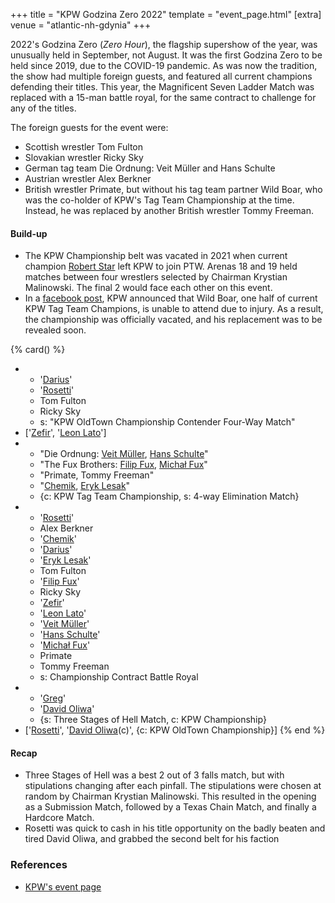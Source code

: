 +++
title = "KPW Godzina Zero 2022"
template = "event_page.html"
[extra]
venue = "atlantic-nh-gdynia"
+++

2022's Godzina Zero (_Zero Hour_), the flagship supershow of the year, was unusually held in September, not August. It was the first Godzina Zero to be held since 2019, due to the COVID-19 pandemic. As was now the tradition, the show had multiple foreign guests, and featured all current champions defending their titles. This year, the Magnificent Seven Ladder Match was replaced with a 15-man battle royal, for the same contract to challenge for any of the titles.

The foreign guests for the event were:

- Scottish wrestler Tom Fulton
- Slovakian wrestler Ricky Sky
- German tag team Die Ordnung: Veit Müller and Hans Schulte
- Austrian wrestler Alex Berkner
- British wrestler Primate, but without his tag team partner Wild Boar, who was the co-holder of KPW's Tag Team Championship at the time. Instead, he was replaced by another British wrestler Tommy Freeman.

#### Build-up

* The KPW Championship belt was vacated in 2021 when current champion [Robert Star](@/w/robert-star.md) left KPW to join PTW. Arenas 18 and 19 held matches between four wrestlers selected by Chairman Krystian Malinowski. The final 2 would face each other on this event.
* In a [facebook post](https://www.facebook.com/events/393729466203534/?post_id=412536367656177), KPW announced that Wild Boar, one half of current KPW Tag Team Champions, is unable to attend due to injury. As a result, the championship was officially vacated, and his replacement was to be revealed soon.

{% card() %}
- - '[Darius](@/w/darius.md)'
  - '[Rosetti](@/w/rosetti.md)'
  - Tom Fulton
  - Ricky Sky
  - s: "KPW OldTown Championship Contender Four-Way Match"
- ['[Zefir](@/w/zefir.md)', '[Leon Lato](@/w/leon-lato.md)']
- - "Die Ordnung: [Veit Müller](@/w/veit-mueller.md), [Hans Schulte](@/w/hans-schulte.md)"
  - "The Fux Brothers: [Filip Fux](@/w/filip-fux.md), [Michał Fux](@/w/michal-fux.md)"
  - "Primate, Tommy Freeman"
  - "[Chemik](@/w/chemik.md), [Eryk Lesak](@/w/eryk-lesak.md)"
  - {c: KPW Tag Team Championship, s: 4-way Elimination Match}
- - '[Rosetti](@/w/rosetti.md)'
  - Alex Berkner
  - '[Chemik](@/w/chemik.md)'
  - '[Darius](@/w/darius.md)'
  - '[Eryk Lesak](@/w/eryk-lesak.md)'
  - Tom Fulton
  - '[Filip Fux](@/w/filip-fux.md)'
  - Ricky Sky
  - '[Zefir](@/w/zefir.md)'
  - '[Leon Lato](@/w/leon-lato.md)'
  - '[Veit Müller](@/w/veit-mueller.md)'
  - '[Hans Schulte](@/w/hans-schulte.md)'
  - '[Michał Fux](@/w/michal-fux.md)'
  - Primate
  - Tommy Freeman
  - s: Championship Contract Battle Royal
- - '[Greg](@/w/greg.md)'
  - '[David Oliwa](@/w/david-oliwa.md)'
  - {s: Three Stages of Hell Match, c: KPW Championship}
- ['[Rosetti](@/w/rosetti.md)', '[David Oliwa](@/w/david-oliwa.md)(c)', {c: KPW OldTown
      Championship}]
{% end %}

#### Recap

* Three Stages of Hell was a best 2 out of 3 falls match, but with stipulations changing after each pinfall. The stipulations were chosen at random by Chairman Krystian Malinowski. This resulted in the opening as a Submission Match, followed by a Texas Chain Match, and finally a Hardcore Match.
* Rosetti was quick to cash in his title opportunity on the badly beaten and tired David Oliwa, and grabbed the second belt for his faction

### References

* [KPW's event page](https://kpwrestling.pl/events/kpw-godzina-zero-2022/)
